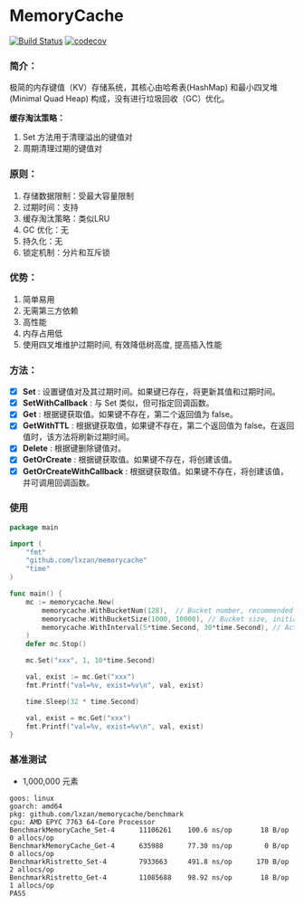 # MemoryCache

[![Build Status][1]][2] [![codecov][3]][4]

[1]: https://github.com/lxzan/memorycache/workflows/Go%20Test/badge.svg?branch=main
[2]: https://github.com/lxzan/memorycache/actions?query=branch%3Amain
[3]: https://codecov.io/gh/lxzan/memorycache/graph/badge.svg?token=OHD6918OPT
[4]: https://codecov.io/gh/lxzan/memorycache

### 简介：

极简的内存键值（KV）存储系统，其核心由哈希表(HashMap) 和最小四叉堆(Minimal Quad Heap) 构成，没有进行垃圾回收（GC）优化。

**缓存淘汰策略：**

1. Set 方法用于清理溢出的键值对
2. 周期清理过期的键值对

### 原则：

1. 存储数据限制：受最大容量限制
2. 过期时间：支持
3. 缓存淘汰策略：类似LRU
4. GC 优化：无
5. 持久化：无
6. 锁定机制：分片和互斥锁

### 优势：

1. 简单易用
2. 无需第三方依赖
3. 高性能
4. 内存占用低
5. 使用四叉堆维护过期时间, 有效降低树高度, 提高插入性能

### 方法：

-   [x] **Set** : 设置键值对及其过期时间。如果键已存在，将更新其值和过期时间。
-   [x] **SetWithCallback** : 与 Set 类似，但可指定回调函数。
-   [x] **Get** : 根据键获取值。如果键不存在，第二个返回值为 false。
-   [x] **GetWithTTL** : 根据键获取值，如果键不存在，第二个返回值为 false。在返回值时，该方法将刷新过期时间。
-   [x] **Delete** : 根据键删除键值对。
-   [x] **GetOrCreate** : 根据键获取值。如果键不存在，将创建该值。
-   [x] **GetOrCreateWithCallback** : 根据键获取值。如果键不存在，将创建该值，并可调用回调函数。

### 使用

```go
package main

import (
	"fmt"
	"github.com/lxzan/memorycache"
	"time"
)

func main() {
	mc := memorycache.New(
		memorycache.WithBucketNum(128),  // Bucket number, recommended to be a prime number.
		memorycache.WithBucketSize(1000, 10000), // Bucket size, initial size and maximum capacity.
		memorycache.WithInterval(5*time.Second, 30*time.Second), // Active cycle cleanup interval and expiration time.
	)
	defer mc.Stop() 

	mc.Set("xxx", 1, 10*time.Second)

	val, exist := mc.Get("xxx")
	fmt.Printf("val=%v, exist=%v\n", val, exist)

	time.Sleep(32 * time.Second)

	val, exist = mc.Get("xxx")
	fmt.Printf("val=%v, exist=%v\n", val, exist)
}
```

### 基准测试

-   1,000,000 元素

```
goos: linux
goarch: amd64
pkg: github.com/lxzan/memorycache/benchmark
cpu: AMD EPYC 7763 64-Core Processor                
BenchmarkMemoryCache_Set-4      11106261    100.6 ns/op	      18 B/op	       0 allocs/op
BenchmarkMemoryCache_Get-4      635988      77.30 ns/op	       0 B/op	       0 allocs/op
BenchmarkRistretto_Set-4        7933663     491.8 ns/op	     170 B/op	       2 allocs/op
BenchmarkRistretto_Get-4        11085688    98.92 ns/op	      18 B/op	       1 allocs/op
PASS
```
